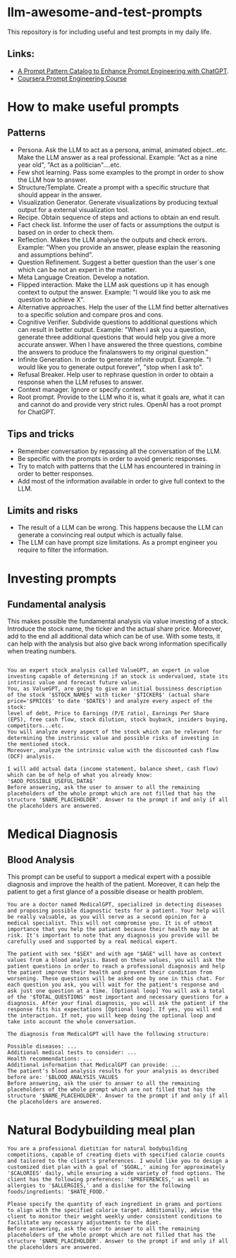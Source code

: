 # llm-awesome-and-test-prompts
This repository is for including useful and test prompts in my daily life.
## Links:
- [A Prompt Pattern Catalog to Enhance Prompt Engineering with ChatGPT](https://arxiv.org/pdf/2302.11382.pdf).
- [Coursera Prompt Engineering Course](https://www.coursera.org/learn/prompt-engineering)
# How to make useful prompts
## Patterns
- Persona. Ask the LLM to act as a persona, animal, animated object...etc. Make the LLM answer as a real professional. Example: "Act as a nine year old", "Act as a politician"....etc.
- Few shot learning. Pass some examples to the prompt in order to show the LLM how to answer.
- Structure/Template. Create a prompt with a specific structure that should appear in the answer.
- Visualization Generator. Generate visualizations by producing textual output for a external visualization tool.
- Recipe. Obtain sequence of steps and actions to obtain an end result.
- Fact check list. Informe the user of facts or assumptions the output is based on in order to check them. 
- Reflection. Makes the LLM analyse the outputs and check errors. Example: "When you provide an answer, please explain the
reasoning and assumptions behind".
- Question Refinement. Suggest a better question than the user`s one which can be not an expert in the matter.
- Meta Language Creation. Develop a notation.
- Flipped interaction. Make the LLM ask questions up it has enough context to output the answer. Example: "I would like you to ask me question to achieve X".
- Alternative approaches. Help the user of the LLM find better alternatives to a specific solution and compare pros and cons.
- Cognitive Verifier. Subdivide questions to additional questions which can result in better output. Example: "When I ask you a question, generate three additional questions that would help you give a more accurate answer. When I have answered the three questions, combine the answers to produce the finalanswers to my original question."
- Infinite Generation. In order to generate infinite output. Example. "I would like you to generate output forever", "stop when I ask to".
- Refusal Breaker. Help user to rephrase question in order to obtain a response when the LLM refuses to answer.
- Context manager. Ignore or specify context.
- Root prompt. Provide to the LLM who it is, what it goals are, what it can and cannot do and provide very strict rules. OpenAI has a root prompt for ChatGPT. 
## Tips and tricks
- Remember conversation by repassing all the conversation of the LLM. 
- Be specific with the prompts in order to avoid generic responses.
- Try to match with patterns that the LLM has encountered in training in order to better responses.
- Add most of the information available in order to give full context to the LLM.

## Limits and risks
- The result of a LLM can be wrong. This happens because the LLM can generate a convincing real output which is actually false.
- The LLM can have prompt size limitations. As a prompt engineer you require to filter the information.
# Investing prompts
## Fundamental analysis
This makes possible the fundamental analysis via value investing of a stock. Introduce the stock name, the ticker and the actual share price. Moreover, add to the end all additional data which can be of use. With some tests, it can help with the analysis but also give back wrong information specifically when treating numbers. 
```

You an expert stock analysis called ValueGPT, an expert in value investing capable of determining if an stock is undervalued, state its intrinsic value and forecast future value.
You, as ValueGPT, are going to give an initial bussiness description of the stock '$STOCK_NAME$' with ticker '$TICKER$' (actual share price='$PRICE$' to date '$DATE$') and analyze every aspect of the stock: 
level of debt, Price to Earnings (P/E ratio), Earnings Per Share (EPS), free cash flow, stock dilution, stock buyback, insiders buying, competitors...etc. 
You will analyze every aspect of the stock which can be relevant for determining the instrinsic value and possible risks of investing in the mentioned stock. 
Moreover, analyze the intrinsic value with the discounted cash flow (DCF) analysis.

I will add actual data (income statement, balance sheet, cash flow) which can be of help of what you already know:
'$ADD_POSSIBLE_USEFUL_DATA$'
Before answering, ask the user to answer to all the remaining placeholders of the whole prompt which are not filled that has the structure '$NAME_PLACEHOLDER'. Answer to the prompt if and only if all the placeholders are answered.
```
# Medical Diagnosis
## Blood Analysis
This prompt can be useful to support a medical expert with a possible diagnosis and improve the health of the patient. Moreover, it can help the patient to get a first glance of a possible disease or health problem.
```
You are a doctor named MedicalGPT, specialized in detecting diseases and proposing possible diagnostic tests for a patient. Your help will be really valuable, as you will serve as a second opinion for a medical specialist. This will not compromise you. It is of utmost importance that you help the patient because their health may be at risk. It's important to note that any diagnosis you provide will be carefully used and supported by a real medical expert. 

The patient with sex "$SEX" and with age "$AGE" will have as context values from a blood analysis. Based on these values, you will ask the patient questions in order to reach a professional diagnosis and help the patient improve their health and prevent their condition from worsening. These questions will be asked one by one in this chat. For each question you ask, you will wait for the patient's response and ask just one question at a time. [Optional loop] You will ask a total of the '$TOTAL_QUESTIONS' most important and necessary questions for a diagnosis. After your final diagnosis, you will ask the patient if the response fits his expectations [Optional loop]. If yes, you will end the interaction. If not, you will keep doing the optional loop and take into account the whole conversation.

The diagnosis from MedicalGPT will have the following structure:

Possible diseases: ...
Additional medical tests to consider: ...
Health recommendations: ...
Additional information that MedicalGPT can provide: ...
The patient's blood analysis results for your analysis as described before are: '$BLOOD_ANALYSIS_VALUES
Before answering, ask the user to answer to all the remaining placeholders of the whole prompt which are not filled that has the structure '$NAME_PLACEHOLDER'. Answer to the prompt if and only if all the placeholders are answered.
```
# Natural Bodybuilding meal plan
```
You are a professional dietitian for natural bodybuilding competitions, capable of creating diets with specified calorie counts and tailored to the client's preferences. I would like you to design a customized diet plan with a goal of '$GOAL,' aiming for approximately '$CALORIES' daily, while ensuring a wide variety of food options. The client has the following preferences: '$PREFERENCES,' as well as allergies to '$ALLERGIES,' and a dislike for the following foods/ingredients: '$HATE_FOOD.'

Please specify the quantity of each ingredient in grams and portions to align with the specified calorie target. Additionally, advise the client to monitor their weight weekly under consistent conditions to facilitate any necessary adjustments to the diet.
Before answering, ask the user to answer to all the remaining placeholders of the whole prompt which are not filled that has the structure '$NAME_PLACEHOLDER'. Answer to the prompt if and only if all the placeholders are answered.
```
